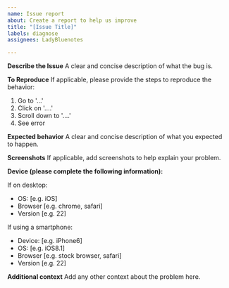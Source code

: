 ```yaml
---
name: Issue report
about: Create a report to help us improve
title: "[Issue Title]"
labels: diagnose
assignees: LadyBluenotes

---
```


**Describe the Issue**
A clear and concise description of what the bug is.

**To Reproduce**
If applicable, please provide the steps to reproduce the behavior:
1. Go to '...'
2. Click on '....'
3. Scroll down to '....'
4. See error

**Expected behavior**
A clear and concise description of what you expected to happen.

**Screenshots**
If applicable, add screenshots to help explain your problem.

**Device (please complete the following information):**

If on desktop:
 - OS: [e.g. iOS]
 - Browser [e.g. chrome, safari]
 - Version [e.g. 22]

If using a smartphone:
 - Device: [e.g. iPhone6]
 - OS: [e.g. iOS8.1]
 - Browser [e.g. stock browser, safari]
 - Version [e.g. 22]

**Additional context**
Add any other context about the problem here.
